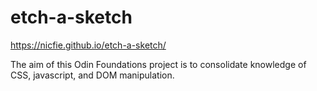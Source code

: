 # etch-a-sketch

https://nicfie.github.io/etch-a-sketch/

The aim of this Odin Foundations project is to consolidate knowledge of CSS, javascript, and DOM manipulation. 
